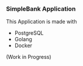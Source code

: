 ### SimpleBank Application

This Application is made with
- PostgreSQL
- Golang
- Docker

(Work in Progress)
